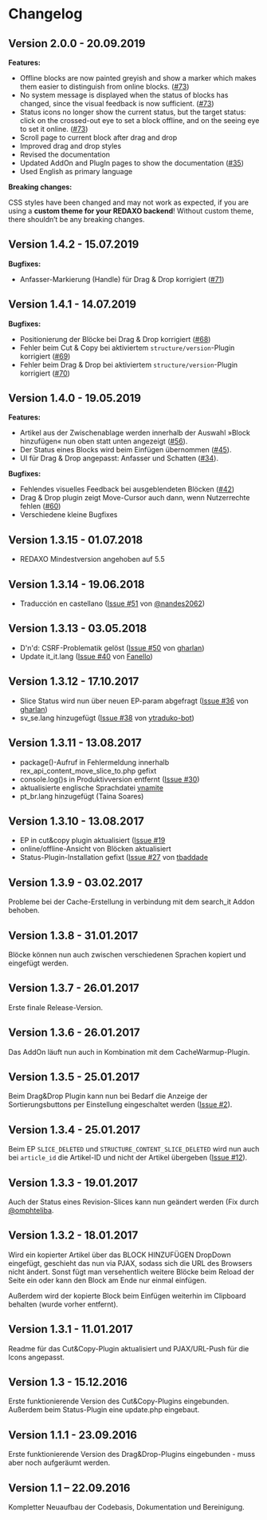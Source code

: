 Changelog
=========

Version 2.0.0 - 20.09.2019
--------------------------

**Features:**

* Offline blocks are now painted greyish and show a marker which makes them easier to distinguish from online blocks. ([#73](https://github.com/FriendsOfREDAXO/bloecks/pull/73))
* No system message is displayed when the status of blocks has changed, since the visual feedback is now sufficient. ([#73](https://github.com/FriendsOfREDAXO/bloecks/pull/73))
* Status icons no longer show the current status, but the target status: click on the crossed-out eye to set a block offline, and on the seeing eye to set it online. ([#73](https://github.com/FriendsOfREDAXO/bloecks/pull/73))
* Scroll page to current block after drag and drop
* Improved drag and drop styles
* Revised the documentation
* Updated AddOn and PlugIn pages to show the documentation ([#35](https://github.com/FriendsOfREDAXO/bloecks/pull/35))
* Used English as primary language

**Breaking changes:**

CSS styles have been changed and may not work as expected, if you are using a __custom theme for your REDAXO backend__! Without custom theme, there shouldn’t be any breaking changes.


Version 1.4.2 - 15.07.2019
--------------------------

**Bugfixes:**

- Anfasser-Markierung (Handle) für Drag & Drop korrigiert ([#71](https://github.com/FriendsOfREDAXO/bloecks/issues/71))


Version 1.4.1 - 14.07.2019
--------------------------

**Bugfixes:**

- Positionierung der Blöcke bei Drag & Drop korrigiert ([#68](https://github.com/FriendsOfREDAXO/bloecks/issues/68))
- Fehler beim Cut & Copy bei aktiviertem `structure/version`-Plugin korrigiert ([#69](https://github.com/FriendsOfREDAXO/bloecks/issues/69))
- Fehler beim Drag & Drop bei aktiviertem `structure/version`-Plugin korrigiert ([#70](https://github.com/FriendsOfREDAXO/bloecks/issues/70))


Version 1.4.0 - 19.05.2019
--------------------------

**Features:**

- Artikel aus der Zwischenablage werden innerhalb der Auswahl »Block hinzufügen« nun oben statt unten angezeigt ([#56](https://github.com/FriendsOfREDAXO/bloecks/issues/56)).
- Der Status eines Blocks wird beim Einfügen übernommen ([#45](https://github.com/FriendsOfREDAXO/bloecks/issues/45)).
- UI für Drag & Drop angepasst: Anfasser und Schatten ([#34](https://github.com/FriendsOfREDAXO/bloecks/issues/34)).

**Bugfixes:**

- Fehlendes visuelles Feedback bei ausgeblendeten Blöcken ([#42](https://github.com/FriendsOfREDAXO/bloecks/issues/42))
- Drag & Drop plugin zeigt Move-Cursor auch dann, wenn Nutzerrechte fehlen ([#60](https://github.com/FriendsOfREDAXO/bloecks/issues/60))
- Verschiedene kleine Bugfixes


Version 1.3.15 - 01.07.2018
---------------------------

- REDAXO Mindestversion angehoben auf 5.5


Version 1.3.14 - 19.06.2018
---------------------------

- Traducción en castellano ([Issue #51](https://github.com/FriendsOfREDAXO/bloecks/pull/51) von [@nandes2062](https://github.com/@nandes2062))


Version 1.3.13 - 03.05.2018
---------------------------

- D'n'd: CSRF-Problematik gelöst ([Issue #50](https://github.com/FriendsOfREDAXO/bloecks/issues/50) von [gharlan](https://github.com/gharlan))
- Update it_it.lang ([Issue #40](https://github.com/FriendsOfREDAXO/bloecks/pull/40) von [Fanello](https://github.com/Fanello))


Version 1.3.12 - 17.10.2017
---------------------------

- Slice Status wird nun über neuen EP-param abgefragt ([Issue #36](https://github.com/FriendsOfREDAXO/bloecks/pull/36) von [gharlan](https://github.com/gharlan))
- sv_se.lang hinzugefügt ([Issue #38](https://github.com/FriendsOfREDAXO/bloecks/pull/38) von [ytraduko-bot](https://github.com/ytraduko-bot))


Version 1.3.11 - 13.08.2017
---------------------------

- package()-Aufruf in Fehlermeldung innerhalb rex_api_content_move_slice_to.php gefixt
- console.log()s in Produktivversion entfernt ([Issue #30](https://github.com/FriendsOfREDAXO/bloecks/issues/30))
- aktualisierte englische Sprachdatei [ynamite](https://github.com/ynamite)
- pt_br.lang hinzugefügt (Taina Soares)


Version 1.3.10 - 13.08.2017
---------------------------

- EP in cut&copy plugin aktualisiert ([Issue #19](https://github.com/FriendsOfREDAXO/bloecks/issues/19)
- online/offline-Ansicht von Blöcken aktualisiert
- Status-Plugin-Installation gefixt ([Issue #27](https://github.com/FriendsOfREDAXO/bloecks/issues/27) von [tbaddade](https://github.com/tbaddade)


Version 1.3.9 - 03.02.2017
--------------------------

Probleme bei der Cache-Erstellung in verbindung mit dem search_it Addon behoben.


Version 1.3.8 - 31.01.2017
--------------------------

Blöcke können nun auch zwischen verschiedenen Sprachen kopiert und eingefügt werden.


Version 1.3.7 - 26.01.2017
--------------------------

Erste finale Release-Version.


Version 1.3.6 - 26.01.2017
--------------------------

Das AddOn läuft nun auch in Kombination mit dem CacheWarmup-Plugin.


Version 1.3.5 - 25.01.2017
--------------------------

Beim Drag&Drop Plugin kann nun bei Bedarf die Anzeige der Sortierungsbuttons per Einstellung eingeschaltet werden
([Issue #2](https://github.com/FriendsOfREDAXO/bloecks/issues/2)).


Version 1.3.4 - 25.01.2017
--------------------------

Beim EP ```SLICE_DELETED``` und ```STRUCTURE_CONTENT_SLICE_DELETED``` wird nun auch bei ```article_id```
die Artikel-ID und nicht der Artikel übergeben ([Issue #12](https://github.com/FriendsOfREDAXO/bloecks/issues/12)).


Version 1.3.3 - 19.01.2017
--------------------------

Auch der Status eines Revision-Slices kann nun geändert werden (Fix durch [@omphteliba](https://github.com/omphteliba).


Version 1.3.2 - 18.01.2017
--------------------------

Wird ein kopierter Artikel über das BLOCK HINZUFÜGEN DropDown eingefügt, geschieht das nun via PJAX,
sodass sich die URL des Browsers nicht ändert. Sonst fügt man versehentlich weitere Blöcke beim
Reload der Seite ein oder kann den Block am Ende nur einmal einfügen.

Außerdem wird der kopierte Block beim Einfügen weiterhin im Clipboard behalten (wurde vorher entfernt).


Version 1.3.1 - 11.01.2017
--------------------------

Readme für das Cut&Copy-Plugin aktualisiert und PJAX/URL-Push für die Icons angepasst.


Version 1.3 - 15.12.2016
------------------------

Erste funktionierende Version des Cut&Copy-Plugins eingebunden. Außerdem beim Status-Plugin eine
update.php eingebaut.


Version 1.1.1 - 23.09.2016
--------------------------

Erste funktionierende Version des Drag&Drop-Plugins eingebunden - muss aber noch aufgeräumt werden.


Version 1.1 – 22.09.2016
------------------------

Kompletter Neuaufbau der Codebasis, Dokumentation und Bereinigung.
